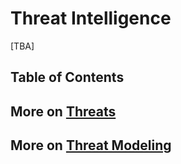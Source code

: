 # Threat Intelligence
[TBA]

## Table of Contents

## More on [Threats](https://github.com/paulveillard/cybersecurity-blue-team)
## More on [Threat Modeling](https://github.com/paulveillard/cybersecurity-blue-team)
